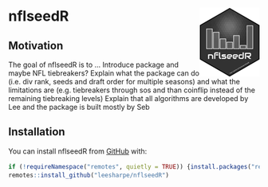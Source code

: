 
<!-- README.md is generated from README.Rmd. Please edit that file -->

# nflseedR <img src='man/figures/logo.png' align="right" height="139" />

<!-- badges: start -->
<!-- badges: end -->

## Motivation

The goal of nflseedR is to … Introduce package and maybe NFL
tiebreakers? Explain what the package can do (i.e. div rank, seeds and
draft order for multiple seasons) and what the limitations are
(e.g. tiebreakers through sos and than coinflip instead of the remaining
tiebreaking levels) Explain that all algorithms are developed by Lee and
the package is built mostly by Seb

## Installation

<!-- You can install the released version of nflseedR from [CRAN](https://CRAN.R-project.org) with: -->
<!-- ``` r -->
<!-- install.packages("nflseedR") -->
<!-- ``` -->

You can install nflseedR from [GitHub](https://github.com/) with:

``` r
if (!requireNamespace("remotes", quietly = TRUE)) {install.packages("remotes")}
remotes::install_github("leesharpe/nflseedR")
```
